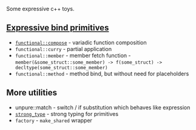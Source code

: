 Some expressive c++ toys.

## [Expressive bind primitives](examples/advanced_function_composition.cpp)
* [`functional::compose`](examples/simple_function_composition.cpp) - variadic function composition
* `functional::curry` - partial application
* `functional::member` - member fetch function - `member(&some_struct::some_member) -> f(some_struct) -> decltype(some_struct::some_member)`
* `functional::method` - method bind, but without need for placeholders

## More utilities
* unpure::match - switch / if substitution which behaves like expression
* [`strong_type`](examples/strong_type_example.cpp) - strong typing for primitives
* `factory` - `make_shared` wrapper
